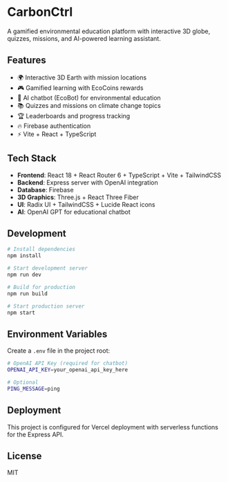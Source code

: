 # CarbonCtrl

A gamified environmental education platform with interactive 3D globe, quizzes, missions, and AI-powered learning assistant.

## Features

- 🌍 Interactive 3D Earth with mission locations
- 🎮 Gamified learning with EcoCoins rewards
- 🤖 AI chatbot (EcoBot) for environmental education
- 📚 Quizzes and missions on climate change topics
- 🏆 Leaderboards and progress tracking
- 🔥 Firebase authentication
- ⚡ Vite + React + TypeScript

## Tech Stack

- **Frontend**: React 18 + React Router 6 + TypeScript + Vite + TailwindCSS
- **Backend**: Express server with OpenAI integration
- **Database**: Firebase
- **3D Graphics**: Three.js + React Three Fiber
- **UI**: Radix UI + TailwindCSS + Lucide React icons
- **AI**: OpenAI GPT for educational chatbot

## Development

```bash
# Install dependencies
npm install

# Start development server
npm run dev

# Build for production
npm run build

# Start production server
npm start
```

## Environment Variables

Create a `.env` file in the project root:

```bash
# OpenAI API Key (required for chatbot)
OPENAI_API_KEY=your_openai_api_key_here

# Optional
PING_MESSAGE=ping
```

## Deployment

This project is configured for Vercel deployment with serverless functions for the Express API.

## License

MIT
